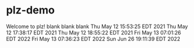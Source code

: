 # plz-demo

Welcome to plz!
blank
blank
blank
Thu May 12 15:53:25 EDT 2021
Thu May 12 17:38:17 EDT 2021
Thu May 12 18:55:22 EDT 2021
Fri May 13 07:01:26 EDT 2022
Fri May 13 07:36:23 EDT 2022
Sun Jun 26 19:11:39 EDT 2022
